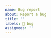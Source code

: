 ```yaml
---
name: Bug report
about: Report a bug
title: ''
labels: 🐞 bug
assignees: ''
---
```


<!--
Please provide a clear and concise description of the problem. Good information to include is:

- steps to reproduce the issue
- expected behavior
- actual behavior
- screenshots (if applicable)
- system (e.g. Mac, Windows 10, iOS)
- browser (e.g. Chrome, Edge, Safari, Firefox)
-->